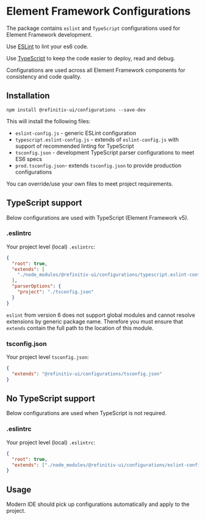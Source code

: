 # Element Framework Configurations

The package contains `eslint` and `TypeScript` configurations used for Element Framework development.

Use [ESLint](https://eslint.org/) to lint your es6 code.

Use [TypeScript](https://www.typescriptlang.org/) to keep the code easier to deploy, read and debug.

Configurations are used across all Element Framework components for consistency and code quality.

## Installation

```shell
npm install @refinitiv-ui/configurations --save-dev
```

This will install the following files:

- `eslint-config.js` - generic ESLint configuration
- `typescript.eslint-config.js` - extends of `eslint-config.js` with support of recommended linting for TypeScript
- `tsconfig.json` - development TypeScript parser configurations to meet ES6 specs
- `prod.tsconfig.json`- extends `tsconfig.json` to provide production configurations

You can override/use your own files to meet project requirements.

## TypeScript support

Below configurations are used with TypeScript (Element Framework v5).

### .eslintrc

Your project level (local) `.eslintrc`:

```json
{
  "root": true,
  "extends": [
    "./node_modules/@refinitiv-ui/configurations/typescript.eslint-config.js"
  ],
  "parserOptions": {
    "project": "./tsconfig.json"
  }
}
```

`eslint` from version 6 does not support global modules and cannot resolve extensions by generic package name. Therefore you must ensure that `extends` contain the full path to the location of this module.

### tsconfig.json

Your project level `tsconfig.json`:

```json
{
  "extends": "@refinitiv-ui/configurations/tsconfig.json"
}
```

## No TypeScript support

Below configurations are used when TypeScript is not required.

### .eslintrc

Your project level (local) `.eslintrc`:

```json
{
  "root": true,
  "extends": ["./node_modules/@refinitiv-ui/configurations/eslint-config.js"]
}
```

## Usage

Modern IDE should pick up configurations automatically and apply to the project.
